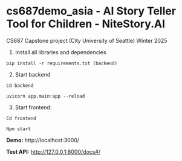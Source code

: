 # cs687demo_asia - AI Story Teller Tool for Children - NiteStory.AI
CS687 Capstone project (City University of Seattle) Winter 2025

1. Install all libraries and dependencies
```
pip install -r requirements.txt (backend)
```

2. Start backend

```
Cd backend
```
```
uvicorn app.main:app --reload 
```
3. Start frontend:

```
Cd frontend
```
```
Npm start
``` 

**Demo:** http://localhost:3000/ 

**Test API:** http://127.0.0.1:8000/docs#/ 
